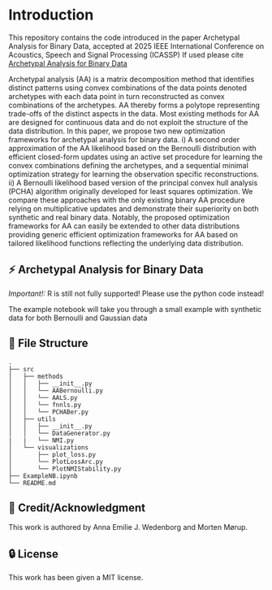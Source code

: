 # Introduction
This repository contains the code introduced in the paper Archetypal Analysis for Binary Data, accepted at 2025 IEEE International Conference on Acoustics, Speech and Signal Processing (ICASSP)
If used please cite [Archetypal Analysis for Binary Data](https://arxiv.org/abs/2502.04172)

Archetypal analysis (AA) is a matrix decomposition method that identifies distinct patterns using convex combinations of the data points denoted archetypes with each data point in turn reconstructed as convex combinations of the archetypes. AA thereby forms a polytope representing trade-offs of the distinct aspects in the data. Most existing methods for AA are designed for continuous data and do not exploit the structure of the data distribution. In this paper, we propose two new optimization frameworks for archetypal analysis for binary data. i) A second order approximation of the AA likelihood based on the Bernoulli distribution with efficient closed-form updates using an active set procedure for learning the convex combinations defining the archetypes, and a sequential minimal optimization strategy for learning the observation specific reconstructions. ii) A Bernoulli likelihood based version of the principal convex hull analysis (PCHA) algorithm originally developed for least squares optimization. We compare these approaches with the only existing binary AA procedure relying on multiplicative updates and demonstrate their superiority on both synthetic and real binary data. Notably, the proposed optimization frameworks for AA can easily be extended to other data distributions providing generic efficient optimization frameworks for AA based on tailored likelihood functions reflecting the underlying data distribution. 

## :zap: Archetypal Analysis for Binary Data 
*Important!:* R is still not fully supported! Please use the python code instead!

The example notebook will take you through a small example with synthetic data for both Bernoulli and Gaussian data 
## :file_folder: File Structure
```
.
├── src
│   ├── methods
│   │   ├── __init__.py
│   │   └── AABernoulli.py
│   │   └── AALS.py
│   │   └── fnnls.py
│   │   └── PCHABer.py
│   ├── utils
│   │   ├── __init__.py
│   │   └── DataGenerator.py
|   |   └── NMI.py
│   └── visualizations
│       ├── plot_loss.py
│       └── PlotLossArc.py
│       └── PlotNMIStability.py
├── ExampleNB.ipynb
└── README.md
```
## :star2: Credit/Acknowledgment
This work is authored by Anna Emilie J. Wedenborg and Morten Mørup.


##  :lock: License
This work has been given a MIT license.
